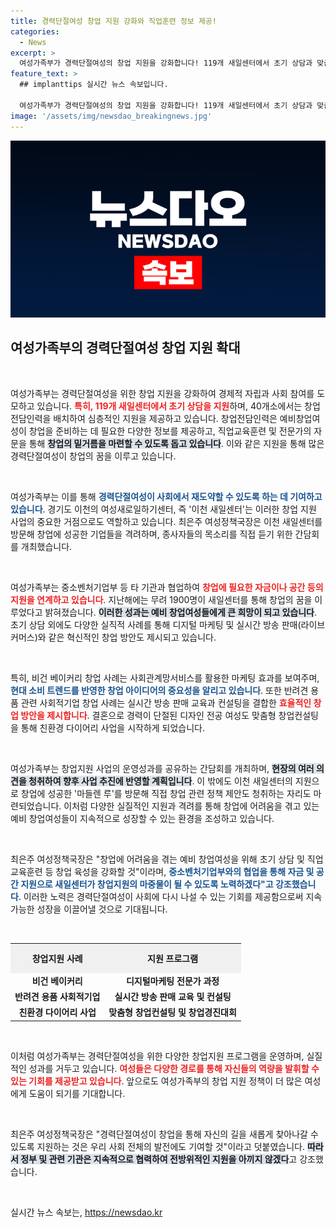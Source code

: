 ```yaml
---
title: 경력단절여성 창업 지원 강화와 직업훈련 정보 제공!
categories:
  - News
excerpt: >
  여성가족부가 경력단절여성의 창업 지원을 강화합니다! 119개 새일센터에서 초기 상담과 맞춤형 교육을 제공, 지난해 1900명의 여성들이 창업에 성공했는데요. 창업의 꿈을 이루고 싶은 이들은 주목하세요!
feature_text: >
  ## implanttips 실시간 뉴스 속보입니다.

  여성가족부가 경력단절여성의 창업 지원을 강화합니다! 119개 새일센터에서 초기 상담과 맞춤형 교육을 제공, 지난해 1900명의 여성들이 창업에 성공했는데요. 창업의 꿈을 이루고 싶은 이들은 주목하세요!
image: '/assets/img/newsdao_breakingnews.jpg'
---
```


<p><img src="/assets/img/newsdao_breakingnews.jpg" alt="implanttips 속보" /></p>

<h2 data-ke-size="size26">여성가족부의 경력단절여성 창업 지원 확대</h2>

<p data-ke-size="size16">&nbsp;</p>

<p>여성가족부는 경력단절여성을 위한 창업 지원을 강화하여 경제적 자립과 사회 참여를 도모하고 있습니다. <b><span style="color: #ee2323;">특히, 119개 새일센터에서 초기 상담을 지원</span></b>하며, 40개소에서는 창업전담인력을 배치하여 심층적인 지원을 제공하고 있습니다. 창업전담인력은 예비창업여성이 창업을 준비하는 데 필요한 다양한 정보를 제공하고, 직업교육훈련 및 전문가의 자문을 통해 <b><span style="background-color: #21538527;">창업의 밑거름을 마련할 수 있도록 돕고 있습니다</span></b>. 이와 같은 지원을 통해 많은 경력단절여성이 창업의 꿈을 이루고 있습니다. </p>

<p data-ke-size="size16">&nbsp;</p>

<p>여성가족부는 이를 통해 <b><span style="color: #1a5490;">경력단절여성이 사회에서 재도약할 수 있도록 하는 데 기여하고 있습니다</span></b>. 경기도 이천의 여성새로일하기센터, 즉 '이천 새일센터'는 이러한 창업 지원 사업의 중요한 거점으로도 역할하고 있습니다. 최은주 여성정책국장은 이천 새일센터를 방문해 창업에 성공한 기업들을 격려하며, 종사자들의 목소리를 직접 듣기 위한 간담회를 개최했습니다. </p>

<p data-ke-size="size16">&nbsp;</p>

<p>여성가족부는 중소벤처기업부 등 타 기관과 협업하여 <b><span style="color: #ee2323;">창업에 필요한 자금이나 공간 등의 지원을 연계하고 있습니다</span></b>. 지난해에는 무려 1900명이 새일센터를 통해 창업의 꿈을 이루었다고 밝혀졌습니다. <b><span style="background-color: #21538527;">이러한 성과는 예비 창업여성들에게 큰 희망이 되고 있습니다</span></b>. 초기 상담 외에도 다양한 실직적 사례를 통해 디지털 마케팅 및 실시간 방송 판매(라이브커머스)와 같은 혁신적인 창업 방안도 제시되고 있습니다.</p>

<p data-ke-size="size16">&nbsp;</p>

<p>특히, 비건 베이커리 창업 사례는 사회관계망서비스를 활용한 마케팅 효과를 보여주며, <b><span style="color: #1a5490;">현대 소비 트렌드를 반영한 창업 아이디어의 중요성을 알리고 있습니다</span></b>. 또한 반려견 용품 관련 사회적기업 창업 사례는 실시간 방송 판매 교육과 컨설팅을 결합한 <b><span style="color: #ee2323;">효율적인 창업 방안을 제시합니다</span></b>. 결혼으로 경력이 단절된 디자인 전공 여성도 맞춤형 창업컨설팅을 통해 친환경 다이어리 사업을 시작하게 되었습니다.</p>

<p data-ke-size="size16">&nbsp;</p>

<p>여성가족부는 창업지원 사업의 운영성과를 공유하는 간담회를 개최하며, <b><span style="background-color: #21538527;">현장의 여러 의견을 청취하여 향후 사업 추진에 반영할 계획입니다</span></b>. 이 밖에도 이천 새일센터의 지원으로 창업에 성공한 '마들렌 루'를 방문해 직접 창업 관련 정책 제안도 청취하는 자리도 마련되었습니다. 이처럼 다양한 실질적인 지원과 격려를 통해 창업에 어려움을 겪고 있는 예비 창업여성들이 지속적으로 성장할 수 있는 환경을 조성하고 있습니다.</p>

<p data-ke-size="size16">&nbsp;</p>

<p>최은주 여성정책국장은 "창업에 어려움을 겪는 예비 창업여성을 위해 초기 상담 및 직업교육훈련 등 창업 육성을 강화할 것"이라며, <b><span style="color: #1a5490;">중소벤처기업부와의 협업을 통해 자금 및 공간 지원으로 새일센터가 창업지원의 마중물이 될 수 있도록 노력하겠다"고 강조했습니다</span></b>. 이러한 노력은 경력단절여성이 사회에 다시 나설 수 있는 기회를 제공함으로써 지속 가능한 성장을 이끌어낼 것으로 기대됩니다.</p>

<p data-ke-size="size16">&nbsp;</p>

<table style="width: 100%; border-collapse: collapse;">
    <tr>
        <th style="text-align: center; height: 40px; background-color: #f0f0f0;"><b>창업지원 사례</b></th>
        <th style="text-align: center; height: 40px; background-color: #f0f0f0;"><b>지원 프로그램</b></th>
    </tr>
    <tr>
        <td style="text-align: center; height: 17px;"><b>비건 베이커리</b></td>
        <td style="text-align: center; height: 17px;"><b>디지털마케팅 전문가 과정</b></td>
    </tr>
    <tr>
        <td style="text-align: center; height: 17px;"><b>반려견 용품 사회적기업</b></td>
        <td style="text-align: center; height: 17px;"><b>실시간 방송 판매 교육 및 컨설팅</b></td>
    </tr>
    <tr>
        <td style="text-align: center; height: 17px;"><b>친환경 다이어리 사업</b></td>
        <td style="text-align: center; height: 17px;"><b>맞춤형 창업컨설팅 및 창업경진대회</b></td>
    </tr>
</table>

<p data-ke-size="size16">&nbsp;</p>

<p>이처럼 여성가족부는 경력단절여성을 위한 다양한 창업지원 프로그램을 운영하며, 실질적인 성과를 거두고 있습니다. <b><span style="color: #ee2323;">여성들은 다양한 경로를 통해 자신들의 역량을 발휘할 수 있는 기회를 제공받고 있습니다</span></b>. 앞으로도 여성가족부의 창업 지원 정책이 더 많은 여성에게 도움이 되기를 기대합니다. </p>

<p data-ke-size="size16">&nbsp;</p>

<p>최은주 여성정책국장은 "경력단절여성이 창업을 통해 자신의 길을 새롭게 찾아나갈 수 있도록 지원하는 것은 우리 사회 전체의 발전에도 기여할 것"이라고 덧붙였습니다. <b><span style="background-color: #21538527;">따라서 정부 및 관련 기관은 지속적으로 협력하여 전방위적인 지원을 아끼지 않겠다</span></b>고 강조했습니다. </p>

<p data-ke-size="size16">&nbsp;</p>
실시간 뉴스 속보는, <a href="https://newsdao.kr" rel="dofollow">https://newsdao.kr</a>



